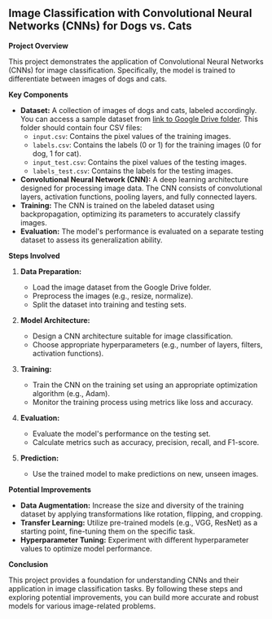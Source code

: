 Image Classification with Convolutional Neural Networks (CNNs) for Dogs vs. Cats
--------------------------------------------------------------------------------

**Project Overview**

This project demonstrates the application of Convolutional Neural Networks (CNNs) for image classification. Specifically, the model is trained to differentiate between images of dogs and cats.

**Key Components**

-   **Dataset:** A collection of images of dogs and cats, labeled accordingly. You can access a sample dataset from [link to Google Drive folder](https://drive.google.com/drive/folders/1j2XUvy8XF9br8LEk1WdDhjgRPvYg3tgB). This folder should contain four CSV files:
    -   `input.csv`: Contains the pixel values of the training images.
    -   `labels.csv`: Contains the labels (0 or 1) for the training images (0 for dog, 1 for cat).
    -   `input_test.csv`: Contains the pixel values of the testing images.
    -   `labels_test.csv`: Contains the labels for the testing images.
-   **Convolutional Neural Network (CNN):** A deep learning architecture designed for processing image data. The CNN consists of convolutional layers, activation functions, pooling layers, and fully connected layers.
-   **Training:** The CNN is trained on the labeled dataset using backpropagation, optimizing its parameters to accurately classify images.
-   **Evaluation:** The model's performance is evaluated on a separate testing dataset to assess its generalization ability.

**Steps Involved**

1.  **Data Preparation:**

    -   Load the image dataset from the Google Drive folder.
    -   Preprocess the images (e.g., resize, normalize).
    -   Split the dataset into training and testing sets.
2.  **Model Architecture:**

    -   Design a CNN architecture suitable for image classification.
    -   Choose appropriate hyperparameters (e.g., number of layers, filters, activation functions).
3.  **Training:**

    -   Train the CNN on the training set using an appropriate optimization algorithm (e.g., Adam).
    -   Monitor the training process using metrics like loss and accuracy.
4.  **Evaluation:**

    -   Evaluate the model's performance on the testing set.
    -   Calculate metrics such as accuracy, precision, recall, and F1-score.
5.  **Prediction:**

    -   Use the trained model to make predictions on new, unseen images.

**Potential Improvements**

-   **Data Augmentation:** Increase the size and diversity of the training dataset by applying transformations like rotation, flipping, and cropping.
-   **Transfer Learning:** Utilize pre-trained models (e.g., VGG, ResNet) as a starting point, fine-tuning them on the specific task.
-   **Hyperparameter Tuning:** Experiment with different hyperparameter values to optimize model performance.

**Conclusion**

This project provides a foundation for understanding CNNs and their application in image classification tasks. By following these steps and exploring potential improvements, you can build more accurate and robust models for various image-related problems.
